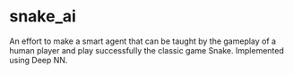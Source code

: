 # snake_ai
An effort to make a smart agent that can be taught by the gameplay of a human player and play successfully the classic game Snake.  Implemented using Deep NN.

